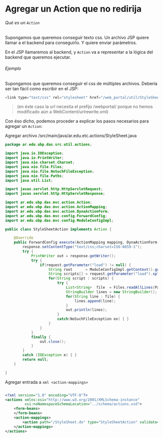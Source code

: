 # Agregar un Action que no redirija

###### Qué es un `Action`
Supongamos que queremos conseguir texto css. Un archivo JSP quiere llamar a el backend para conseguirlo. Y quiere enviar parámetros.

En el JSP llamaremos al backend, y `Action` va a representar a la lógica del backend que queremos ejecutar.

###### Ejemplo
Supongamos que queremos conseguir el css de múltiples archivos.
Debería ser tan fácil como escribir en el JSP:

```javascript
<link type="text/css" rel="stylesheet" href="/web_portal/util/StyleSheet.do/load=page,messages" />
```

> (en éste caso la url necesita el prefijo /webportal/ porque no hemos modificado aún a WebContent/urlrewrite.xml)






Con éso dicho, podemos proceder a explicar los pasos necesarios para agregar un `Action`:

Agregar archivo /src/main/java/ar.edu.etc.actions/StyleSheet.java

``` java
package ar.edu.ubp.das.src.util.actions;

import java.io.IOException;
import java.io.PrintWriter;
import java.nio.charset.Charset;
import java.nio.file.Files;
import java.nio.file.NoSuchFileException;
import java.nio.file.Paths;
import java.util.List;

import javax.servlet.http.HttpServletRequest;
import javax.servlet.http.HttpServletResponse;

import ar.edu.ubp.das.mvc.action.Action;
import ar.edu.ubp.das.mvc.action.ActionMapping;
import ar.edu.ubp.das.mvc.action.DynaActionForm;
import ar.edu.ubp.das.mvc.config.ForwardConfig;
import ar.edu.ubp.das.mvc.config.ModuleConfigImpl;

public class StyleSheetAction implements Action {

	@Override
	public ForwardConfig execute(ActionMapping mapping, DynaActionForm form, HttpServletRequest request, HttpServletResponse response) {
        response.setContentType("text/css;charset=ISO-8859-1");
        try {
			PrintWriter out = response.getWriter();
	        try {
	        	if(request.getParameter("load") != null) {
	        		String root      = ModuleConfigImpl.getContext().getRealPath("/css/") + "/";
	        		String scripts[] = request.getParameter("load").split(",");
		        	for(String script : scripts) {
		        		try {
		        			List<String>  file  = Files.readAllLines(Paths.get(root + script + ".css"), Charset.defaultCharset());
			        		StringBuilder lines = new StringBuilder();
			        		for(String line : file) {
			        			lines.append(line);
			        		}
			        		out.println(lines);
		        		}
		        		catch(NoSuchFileException ex) { }
		        	}
	        	}
			}
	        finally {
	            out.close();
	        }
		}
		catch (IOException e) { }
		return null;
	}

}

```


Agregar entrada a ```xml <action-mappings>```
```xml

<?xml version="1.0" encoding="UTF-8"?>
<actions xmlns:xsi="http://www.w3.org/2001/XMLSchema-instance"
	     xsi:noNamespaceSchemaLocation="../schema/actions.xsd">
    <form-beans>
    </form-beans>
    <action-mappings>
        <action path="/StyleSheet.do" type="StyleSheetAction" validate="false" noforward="true" />
    </action-mappings>
</actions>


```

